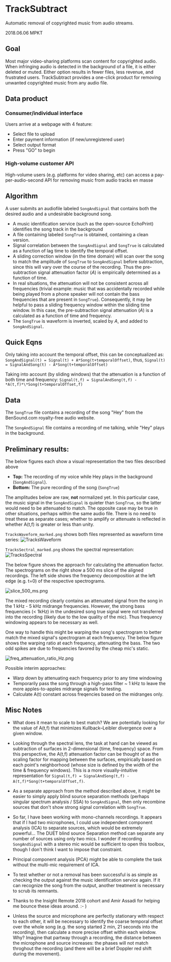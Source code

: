 # TrackSubtract
Automatic removal of copyrighted music from audio streams.

2018.06.06 MPKT

## Goal
Most major video-sharing platforms scan content for copyrighted audio. When infringing audio is detected in the background of a file, it is either deleted or muted. Either option results in fewer files, less revenue, and frustrated users. TrackSubtract provides a one-click product for removing unwanted copyrighted music from any audio file.

## Data product
### Consumer/individual interface
Users arrive at a webpage with 4 feature:
-  Select file to upload
-  Enter payment information (if new/unregistered user)
-  Select output format
-  Press "GO" to begin

### High-volume customer API
High-volume users (e.g. platforms for video sharing, etc) can access a pay-per-audio-second API for removing music from audio tracks en masse

## Algorithm
A user submits an audiofile labeled `SongAndSignal` that contains both the desired audio and a undesirable background song.
-  A music identification service (such as the open-source EchoPrint) identifies the song track in the background
-  A file containing labeled `SongTrue` is obtained, containing a clean version.
-  Signal correlation between the `SongAndSignal` and `SongTrue` is calculated as a function of lag time to identify the temporal offset.
-  A sliding correction window (in the time domain) will scan over the song to match the amplitude of `SongTrue` to `SongAndSignal` before subtraction, since this will vary over the course of the recording. Thus the pre-subtraction signal attenuation factor (*A*) is empirically determined as a function of time.
-  In real situations, the attenuation will not be consistent across all frequencies (trivial example: music that was accidentally recorded while being played from a phone speaker will not contain the bass frequencies that are present in `SongTrue`). Consequently, it may be helpful to pass a sliding frequency window within the sliding time window. In this case, the pre-subtraction signal attenuation (*A*) is a calculated as a function of time and frequency.
-  The `SongTrue` is waveform is inverted, scaled by *A*, and added to `SongAndSignal`.

## Quick Eqns
Only taking into account the temporal offset, this can be conceptualized as: `SongAndSignal(t) = Signal(t) + A*Song(t+temporalOffset)`, thus, `Signal(t) = SignalAndSong(t) - A*Song(t+temporalOffset)`

Taking into account (by sliding windows) that the attenuation is a function of both time and frequency: `Signal(t,f) = SignalAndSong(t,f) - *A(t,f)*\*Song(t+temporalOffset,f)`

## Data
The `SongTrue` file contains a recording of the song "Hey" from the BenSound.com royalty-free audio website.

The `SongAndSignal` file contains a recording of me talking, while "Hey" plays in the background.

## Preliminary results:
The below figures each show a visual representation the two files described above
-  **Top:** The recording of my voice while Hey plays in the background (`SongAndSignal`).
-  **Bottom:** The pure recording of the song (`SongTrue`)

The amplitudes below are raw, **not** normalized yet. In this particular case, the music signal in the `SongAndSignal` is quieter than `SongTrue`, so the latter would need to be attenuated to match. The opposite case may be true in other situations, perhaps within the same audio file. There is no need to treat these as separate cases; whether to amplify or attenuate is reflected in whether A(t,f) is greater or less than unity.

`TracksWaveform_marked.png` shows both files represented as waveform time series:
![TracksWaveform](TracksWaveform_marked.png)

`TracksSectral_marked.png` shows the spectral representation:
![TracksSpectral](TracksSpectral_marked.png)

The below figure shows the approach for calculating the attenuation factor. The spectrograms on the right show a 500 ms slice of the aligned recordings. The left side shows the frequency decomposition at the left edge (e.g. t=0) of the respective spectrograms.

![slice_500_ms.png](slice_500_ms.png)

The mixed recording clearly contains an attenuated signal from the song in the 1 kHz - 5 kHz midrange frequencies. However, the strong bass frequencies (< 1kHz) in the undesired song true signal were not transferred into the recording (likely due to the low quality of the mic). Thus frequency windowing appears to be necessary as well.

One way to handle this might be warping the song's spectrogram to better match the mixed signal's spectrogram at each frequency. The below figure shows the warping ratio at each frequency, attenuating the bass. The two odd spikes are due to frequencies favored by the cheap mic's static.

![freq_attenuation_ratio_Hz.png](freq_attenuation_ratio_Hz.png)

Possible interim approaches:
-  Warp down by attenuating each frequency prior to any time windowing
-  Temporarily pass the song through a high-pass filter ~ 1 kHz to leave the more apples-to-apples midrange signals for testing.
-  Calculate A(t) constant across freqencies based on the midranges only. 

## Misc Notes

-  What does it mean to scale to best match? We are potentially looking for the value of A(t,f) that minimizes Kullback–Leibler divergence over a given window.

-  Looking through the spectral lens, the task at hand can be viewed as subtraction of surfaces in 2-dimensional {time, frequency} space. From this perspective, the A(t,f) attenuation factor can be thought of as the scaling factor for mapping between the surfaces, empirically based on each point's neighborhood (whose size is defined by the width of the time & frequency windows). This is a more visually-intuitive representation for `Signal(t,f) = SignalAndSong(t,f) - A(t,f)*Song(t+temporalOffset,f)`.

-  As a separate approach from the method described above, it might be easier to simply apply blind source separation methods (perhaps singular spectrum analysis / SSA) to `SongAndSignal`, then only recombine sources that don't show strong signal correlation with `SongTrue`.

-  So far, I have been working with mono-channels recordings. It appears that if I had two microphones, I could use independent component analysis (ICA) to separate sources, which would be extremely powerful... The DUET blind source Separation method can separate any number of sources using only two mics. I wonder if recording `SongAndSignal` with a stereo mic would be sufficient to open this toolbox, though I don't think I want to impose that constraint.

-  Principal component analysis (PCA) might be able to complete the task without the multi-mic requirement of ICA.

-  To test whether or not a removal has been successful is as simple as checking the output against the music identification service again. If it can recognize the song from the output, another treatment is necessary to scrub its remnants.

-  Thanks to the Insight Remote 2018 cohort and Amir Assadi for helping me bounce these ideas around. :- )

-  Unless the source and microphone are perfectly stationary with respect to each other, it will be necessary to identify the coarse temporal offset over the whole song (e.g. the song started 2 min, 21 seconds into the recording), then calculate a more precise offset within each window. Why? Imagine that partway through a recording, the distance between the microphone and source increases: the phases will not match throghout the recording (and there will be a brief Doppler red shift during the movement).
